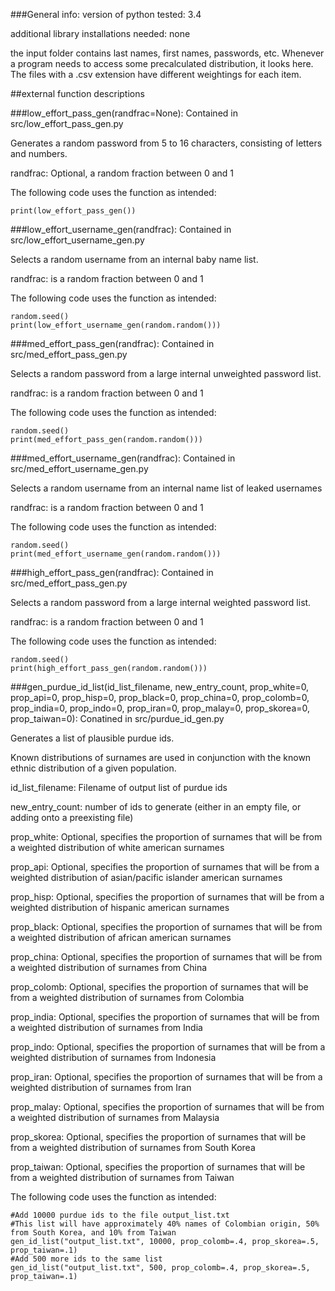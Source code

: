 ###General info:
version of python tested: 3.4

additional library installations needed: none

the input folder contains last names, first names, passwords, etc. Whenever a program needs to access some precalculated distribution, it looks here. The files with a .csv extension have different weightings for each item.

##external function descriptions

###low_effort_pass_gen(randfrac=None):
Contained in src/low_effort_pass_gen.py

Generates a random password from 5 to 16 characters, consisting of letters and numbers.

randfrac: Optional, a random fraction between 0 and 1

The following code uses the function as intended:
```
print(low_effort_pass_gen())
```

###low_effort_username_gen(randfrac):
Contained in src/low_effort_username_gen.py

Selects a random username from an internal baby name list.

randfrac: is a random fraction between 0 and 1

The following code uses the function as intended:
```
random.seed()
print(low_effort_username_gen(random.random()))
```

###med_effort_pass_gen(randfrac):
Contained in src/med_effort_pass_gen.py

Selects a random password from a large internal unweighted password list.

randfrac: is a random fraction between 0 and 1

The following code uses the function as intended:
```
random.seed()
print(med_effort_pass_gen(random.random()))
```

###med_effort_username_gen(randfrac):
Contained in src/med_effort_username_gen.py

Selects a random username from an internal name list of leaked usernames

randfrac: is a random fraction between 0 and 1

The following code uses the function as intended:
```
random.seed()
print(med_effort_username_gen(random.random()))
```

###high_effort_pass_gen(randfrac):
Contained in src/med_effort_pass_gen.py

Selects a random password from a large internal weighted password list.

randfrac: is a random fraction between 0 and 1

The following code uses the function as intended:
```
random.seed()
print(high_effort_pass_gen(random.random()))
```

###gen_purdue_id_list(id_list_filename, new_entry_count, prop_white=0, prop_api=0, prop_hisp=0, prop_black=0, prop_china=0, prop_colomb=0, prop_india=0, prop_indo=0, prop_iran=0, prop_malay=0, prop_skorea=0, prop_taiwan=0):
Conatined in src/purdue_id_gen.py

Generates a list of plausible purdue ids.

Known distributions of surnames are used in conjunction with the known ethnic distribution of a given population.

id_list_filename: Filename of output list of purdue ids

new_entry_count: number of ids to generate (either in an empty file, or adding onto a preexisting file)

prop_white: Optional, specifies the proportion of surnames that will be from a weighted distribution of white american surnames

prop_api: Optional, specifies the proportion of surnames that will be from a weighted distribution of asian/pacific islander american surnames

prop_hisp: Optional, specifies the proportion of surnames that will be from a weighted distribution of hispanic american surnames

prop_black: Optional, specifies the proportion of surnames that will be from a weighted distribution of african american surnames

prop_china: Optional, specifies the proportion of surnames that will be from a weighted distribution of surnames from China

prop_colomb: Optional, specifies the proportion of surnames that will be from a weighted distribution of surnames from Colombia

prop_india: Optional, specifies the proportion of surnames that will be from a weighted distribution of surnames from India

prop_indo: Optional, specifies the proportion of surnames that will be from a weighted distribution of surnames from Indonesia

prop_iran: Optional, specifies the proportion of surnames that will be from a weighted distribution of surnames from Iran

prop_malay: Optional, specifies the proportion of surnames that will be from a weighted distribution of surnames from Malaysia

prop_skorea: Optional, specifies the proportion of surnames that will be from a weighted distribution of surnames from South Korea

prop_taiwan: Optional, specifies the proportion of surnames that will be from a weighted distribution of surnames from Taiwan

The following code uses the function as intended:
```
#Add 10000 purdue ids to the file output_list.txt
#This list will have approximately 40% names of Colombian origin, 50% from South Korea, and 10% from Taiwan
gen_id_list("output_list.txt", 10000, prop_colomb=.4, prop_skorea=.5, prop_taiwan=.1)
#Add 500 more ids to the same list
gen_id_list("output_list.txt", 500, prop_colomb=.4, prop_skorea=.5, prop_taiwan=.1)
```